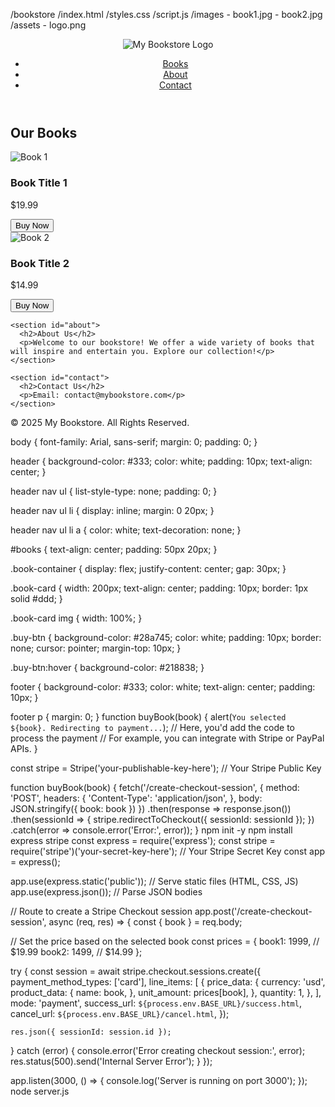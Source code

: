 /bookstore
  /index.html
  /styles.css
  /script.js
  /images
    - book1.jpg
    - book2.jpg
  /assets
    - logo.png
    <!DOCTYPE html>
<html lang="en">
<head>
  <meta charset="UTF-8">
  <meta name="viewport" content="width=device-width, initial-scale=1.0">
  <title>My Bookstore</title>
  <link rel="stylesheet" href="styles.css">
</head>
<body>
  <header>
    <div class="logo">
      <img src="assets/logo.png" alt="My Bookstore Logo">
    </div>
    <nav>
      <ul>
        <li><a href="#books">Books</a></li>
        <li><a href="#about">About</a></li>
        <li><a href="#contact">Contact</a></li>
      </ul>
    </nav>
  </header>

  <main>
    <section id="books">
      <h1>Our Books</h1>
      <div class="book-container">
        <div class="book-card">
          <img src="images/book1.jpg" alt="Book 1">
          <h3>Book Title 1</h3>
          <p>$19.99</p>
          <button class="buy-btn" onclick="buyBook('book1')">Buy Now</button>
        </div>
        <div class="book-card">
          <img src="images/book2.jpg" alt="Book 2">
          <h3>Book Title 2</h3>
          <p>$14.99</p>
          <button class="buy-btn" onclick="buyBook('book2')">Buy Now</button>
        </div>
      </div>
    </section>

    <section id="about">
      <h2>About Us</h2>
      <p>Welcome to our bookstore! We offer a wide variety of books that will inspire and entertain you. Explore our collection!</p>
    </section>

    <section id="contact">
      <h2>Contact Us</h2>
      <p>Email: contact@mybookstore.com</p>
    </section>
  </main>

  <footer>
    <p>&copy; 2025 My Bookstore. All Rights Reserved.</p>
  </footer>

  <script src="script.js"></script>
</body>
</html>
body {
  font-family: Arial, sans-serif;
  margin: 0;
  padding: 0;
}

header {
  background-color: #333;
  color: white;
  padding: 10px;
  text-align: center;
}

header nav ul {
  list-style-type: none;
  padding: 0;
}

header nav ul li {
  display: inline;
  margin: 0 20px;
}

header nav ul li a {
  color: white;
  text-decoration: none;
}

#books {
  text-align: center;
  padding: 50px 20px;
}

.book-container {
  display: flex;
  justify-content: center;
  gap: 30px;
}

.book-card {
  width: 200px;
  text-align: center;
  padding: 10px;
  border: 1px solid #ddd;
}

.book-card img {
  width: 100%;
}

.buy-btn {
  background-color: #28a745;
  color: white;
  padding: 10px;
  border: none;
  cursor: pointer;
  margin-top: 10px;
}

.buy-btn:hover {
  background-color: #218838;
}

footer {
  background-color: #333;
  color: white;
  text-align: center;
  padding: 10px;
}

footer p {
  margin: 0;
}
function buyBook(book) {
  alert(`You selected ${book}. Redirecting to payment...`);
  // Here, you'd add the code to process the payment
  // For example, you can integrate with Stripe or PayPal APIs.
}
<script src="https://js.stripe.com/v3/"></script>
const stripe = Stripe('your-publishable-key-here'); // Your Stripe Public Key

function buyBook(book) {
  fetch('/create-checkout-session', {
    method: 'POST',
    headers: {
      'Content-Type': 'application/json',
    },
    body: JSON.stringify({ book: book })
  })
  .then(response => response.json())
  .then(sessionId => {
    stripe.redirectToCheckout({ sessionId: sessionId });
  })
  .catch(error => console.error('Error:', error));
}
npm init -y
npm install express stripe
const express = require('express');
const stripe = require('stripe')('your-secret-key-here'); // Your Stripe Secret Key
const app = express();

app.use(express.static('public')); // Serve static files (HTML, CSS, JS)
app.use(express.json()); // Parse JSON bodies

// Route to create a Stripe Checkout session
app.post('/create-checkout-session', async (req, res) => {
  const { book } = req.body;

  // Set the price based on the selected book
  const prices = {
    book1: 1999, // $19.99
    book2: 1499, // $14.99
  };

  try {
    const session = await stripe.checkout.sessions.create({
      payment_method_types: ['card'],
      line_items: [
        {
          price_data: {
            currency: 'usd',
            product_data: {
              name: book,
            },
            unit_amount: prices[book],
          },
          quantity: 1,
        },
      ],
      mode: 'payment',
      success_url: `${process.env.BASE_URL}/success.html`,
      cancel_url: `${process.env.BASE_URL}/cancel.html`,
    });

    res.json({ sessionId: session.id });
  } catch (error) {
    console.error('Error creating checkout session:', error);
    res.status(500).send('Internal Server Error');
  }
});

app.listen(3000, () => {
  console.log('Server is running on port 3000');
});
node server.js
